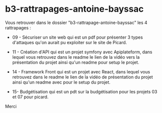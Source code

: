 # b3-rattrapages-antoine-bayssac

Vous retrouver dans le dossier "b3-rattrapage-antoine-bayssac" les 4 rattrapages :
- 09 - Sécuriser un site web qui est un pdf pour présenter 3 types d'attaques qu'on aurait pu exploiter sur le site de Picard.

- 11 - Création d'API qui est un projet symfony avec Apiplateform, dans lequel vous retrouvez dans le readme le lien de la vidéo vers la présentation du projet ainsi qu'un readme pour setup le projet.

- 14 - Framework Front qui est un projet avec React, dans lequel vous retrouvez dans le readme le lien de la vidéo de présentation du projet ainsi qu'un readme avec pour le setup du projet.

- 15- Budgétisation qui est un pdt sur la budgétisation pour les projets 03 et 07 pour picard.

Merci 